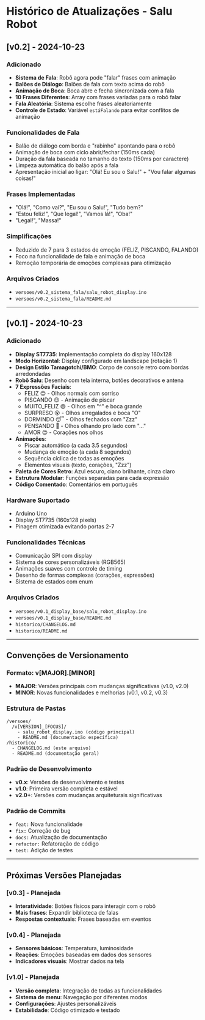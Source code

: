 # Histórico de Atualizações - Salu Robot

## [v0.2] - 2024-10-23

### Adicionado
- **Sistema de Fala**: Robô agora pode "falar" frases com animação
- **Balões de Diálogo**: Balões de fala com texto acima do robô
- **Animação de Boca**: Boca abre e fecha sincronizada com a fala
- **10 Frases Diferentes**: Array com frases variadas para o robô falar
- **Fala Aleatória**: Sistema escolhe frases aleatoriamente
- **Controle de Estado**: Variável `estáFalando` para evitar conflitos de animação

### Funcionalidades de Fala
- Balão de diálogo com borda e "rabinho" apontando para o robô
- Animação de boca com ciclo abrir/fechar (150ms cada)
- Duração da fala baseada no tamanho do texto (150ms por caractere)
- Limpeza automática do balão após a fala
- Apresentação inicial ao ligar: "Olá! Eu sou o Salu!" + "Vou falar algumas coisas!"

### Frases Implementadas
- "Olá!", "Como vai?", "Eu sou o Salu!", "Tudo bem?"
- "Estou feliz!", "Que legal!", "Vamos lá!", "Oba!"
- "Legal!", "Massa!"

### Simplificações
- Reduzido de 7 para 3 estados de emoção (FELIZ, PISCANDO, FALANDO)
- Foco na funcionalidade de fala e animação de boca
- Remoção temporária de emoções complexas para otimização

### Arquivos Criados
- `versoes/v0.2_sistema_fala/salu_robot_display.ino`
- `versoes/v0.2_sistema_fala/README.md`

---

## [v0.1] - 2024-10-23

### Adicionado
- **Display ST7735**: Implementação completa do display 160x128
- **Modo Horizontal**: Display configurado em landscape (rotação 1)
- **Design Estilo Tamagotchi/BMO**: Corpo de console retro com bordas arredondadas
- **Robô Salu**: Desenho com tela interna, botões decorativos e antena
- **7 Expressões Faciais**:
  - FELIZ 😊 - Olhos normais com sorriso
  - PISCANDO 😌 - Animação de piscar
  - MUITO_FELIZ 😄 - Olhos em "^" e boca grande
  - SURPRESO 😮 - Olhos arregalados e boca "O"
  - DORMINDO 😴 - Olhos fechados com "Zzz"
  - PENSANDO 🤔 - Olhos olhando pro lado com "..."
  - AMOR 😍 - Corações nos olhos
- **Animações**:
  - Piscar automático (a cada 3.5 segundos)
  - Mudança de emoção (a cada 8 segundos)
  - Sequência cíclica de todas as emoções
  - Elementos visuais (texto, corações, "Zzz")
- **Paleta de Cores Retro**: Azul escuro, ciano brilhante, cinza claro
- **Estrutura Modular**: Funções separadas para cada expressão
- **Código Comentado**: Comentários em português

### Hardware Suportado
- Arduino Uno
- Display ST7735 (160x128 pixels)
- Pinagem otimizada evitando portas 2-7

### Funcionalidades Técnicas
- Comunicação SPI com display
- Sistema de cores personalizáveis (RGB565)
- Animações suaves com controle de timing
- Desenho de formas complexas (corações, expressões)
- Sistema de estados com enum

### Arquivos Criados
- `versoes/v0.1_display_base/salu_robot_display.ino`
- `versoes/v0.1_display_base/README.md`
- `historico/CHANGELOG.md`
- `historico/README.md`

---

## Convenções de Versionamento

### Formato: v[MAJOR].[MINOR]
- **MAJOR**: Versões principais com mudanças significativas (v1.0, v2.0)
- **MINOR**: Novas funcionalidades e melhorias (v0.1, v0.2, v0.3)

### Estrutura de Pastas
```
/versoes/
  /v[VERSION]_[FOCUS]/
    - salu_robot_display.ino (código principal)
    - README.md (documentação específica)
/historico/
  - CHANGELOG.md (este arquivo)
  - README.md (documentação geral)
```

### Padrão de Desenvolvimento
- **v0.x**: Versões de desenvolvimento e testes
- **v1.0**: Primeira versão completa e estável
- **v2.0+**: Versões com mudanças arquiteturais significativas

### Padrão de Commits
- `feat:` Nova funcionalidade
- `fix:` Correção de bug
- `docs:` Atualização de documentação
- `refactor:` Refatoração de código
- `test:` Adição de testes

---

## Próximas Versões Planejadas

### [v0.3] - Planejada
- **Interatividade**: Botões físicos para interagir com o robô
- **Mais frases**: Expandir biblioteca de falas
- **Respostas contextuais**: Frases baseadas em eventos

### [v0.4] - Planejada
- **Sensores básicos**: Temperatura, luminosidade
- **Reações**: Emoções baseadas em dados dos sensores
- **Indicadores visuais**: Mostrar dados na tela

### [v1.0] - Planejada
- **Versão completa**: Integração de todas as funcionalidades
- **Sistema de menu**: Navegação por diferentes modos
- **Configurações**: Ajustes personalizáveis
- **Estabilidade**: Código otimizado e testado